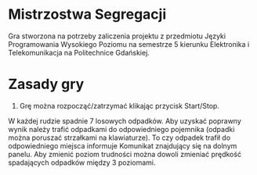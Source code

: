 # Mistrzostwa Segregacji

Gra stworzona na potrzeby zaliczenia projektu z przedmiotu Języki Programowania Wysokiego Poziomu na semestrze 5 kierunku Elektronika i Telekomunikacja na Politechnice Gdańskiej.

# Zasady gry
1. Grę można rozpocząć/zatrzymać klikając przycisk Start/Stop.

W każdej rudzie spadnie 7 losowych odpadków.
Aby uzyskać poprawny wynik należy trafić odpadkami do odpowiedniego pojemnika (odpadki można poruszać strzałkami na klawiaturze). 
To czy odpadek trafił do odpowiedniego miejsca informuje
Komunikat znajdujący się na dolnym panelu.
Aby zmienić poziom trudności można dowoli zmieniać prędkość spadających odpadków między 3 poziomami.
